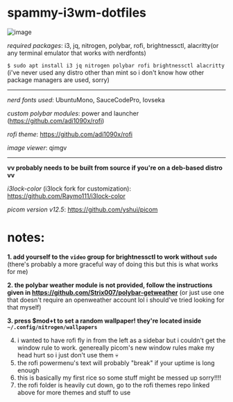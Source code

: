 # spammy-i3wm-dotfiles
![image](https://github.com/user-attachments/assets/67cd62b7-6ed7-4018-bf95-dffde9b42bac)

*required packages*: i3, jq, nitrogen, polybar, rofi, brightnessctl, alacritty(or any terminal emulator that works with nerdfonts)

`$ sudo apt install i3 jq nitrogen polybar rofi brightnessctl alacritty`  (i've never used any distro other than mint so i don't know how other package managers are used, sorry)

-----

*nerd fonts used*: UbuntuMono, SauceCodePro, Iovseka

*custom polybar modules*: power and launcher (https://github.com/adi1090x/rofi)

*rofi theme*: https://github.com/adi1090x/rofi

*image viewer*: qimgv

-----

**vv probably needs to be built from source if you're on a deb-based distro vv**

*i3lock-color* (i3lock fork for customization): https://github.com/Raymo111/i3lock-color

*picom version v12.5*: https://github.com/yshui/picom


# notes:

 **1. add yourself to the `video` group for brightnessctl to work without `sudo`** (there's probably a more graceful way of doing this but this is what works for me)
 
 **2. the polybar weather module is not provided, follow the instructions given in https://github.com/Strix007/polybar-getweather** (or just use one that doesn't require an openweather account lol i should've tried looking for that myself)
 
 **3. press $mod+t to set a random wallpaper! they're located inside `~/.config/nitrogen/wallpapers`**

4. i wanted to have rofi fly in from the left as a sidebar but i couldn't get the window rule to work. genereally picom's new window rules make my head hurt so i just don't use them 💀
5. the rofi powermenu's text will probably "break" if your uptime is long enough
6. this is basically my first rice so some stuff might be messed up sorry!!!!
7. the rofi folder is heavily cut down, go to the rofi themes repo linked above for more themes and stuff to use
